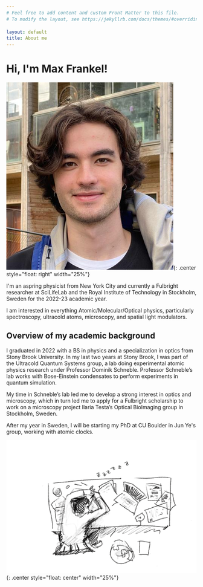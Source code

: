 ```yaml
---
# Feel free to add content and custom Front Matter to this file.
# To modify the layout, see https://jekyllrb.com/docs/themes/#overriding-theme-defaults

layout: default
title: About me
---
```


<h1> Hi, I'm Max Frankel! </h1>


![Profile picture](/pages/images/prof_pic.png){: .center style="float: right" width="25%"}

I'm an aspring physicist from New York City and currently a Fulbright researcher at SciLifeLab and the Royal Institute of Technology in Stockholm, Sweden for the 2022-23 academic year. 

I am interested in everything Atomic/Molecular/Optical physics, particularly spectroscopy, ultracold atoms, microscopy, and spatial light modulators.

<h2> Overview of my academic background </h2>

I graduated in 2022 with a BS in physics and a specialization in optics from Stony Brook University. In my last two years at Stony Brook, I was part of the Ultracold Quantum Systems group, a lab doing experimental atomic physics research under Professor Dominik Schneble. Professor Schneble’s lab works with Bose-Einstein condensates to perform experiments in quantum simulation. 

My time in Schneble’s lab led me to develop a strong interest in optics and microscopy, which in turn led me to apply for a Fulbright scholarship to work on a microscopy project Ilaria Testa’s Optical BioImaging group in Stockholm, Sweden. 

After my year in Sweden, I will be starting my PhD at CU Boulder in Jun Ye's group, working with atomic clocks.

![Sleep at desk](/pages/images/Sleep_At_Desk.png){: .center style="float: center" width="25%"}